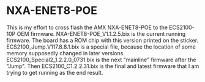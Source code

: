 # NXA-ENET8-POE
This is my effort to cross flash the AMX NXA-ENET8-POE to the ECS2100-10P OEM firmware.
NXA-ENET8-POE_V1.1.2.5.bix is the current running firmware. The board has a ROM chip with this version printed on the sticker. ECS2100_Jump.V117.8.8.1.bix is a 
special file, because the location of some memory supposedly changed in later versions. ECS2100_Special2_1.2.2.0_0731.bix is the next "mainline" firmware after the 
"Jump". Then ECS2100_C1.2.2.31.bix is the final and latest firmware that I am trying to get running as the end result.
